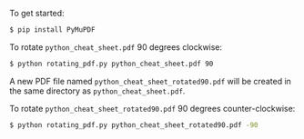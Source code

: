To get started:
```bash
$ pip install PyMuPDF
```
To rotate `python_cheat_sheet.pdf` 90 degrees clockwise:
```bash
$ python rotating_pdf.py python_cheat_sheet.pdf 90
```
A new PDF file named `python_cheat_sheet_rotated90.pdf` will be created in the same directory as `python_cheat_sheet.pdf`.

To rotate `python_cheat_sheet_rotated90.pdf` 90 degrees counter-clockwise:
```bash
$ python rotating_pdf.py python_cheat_sheet_rotated90.pdf -90
```
